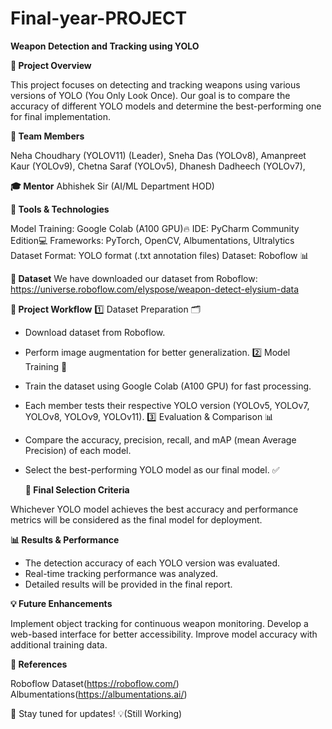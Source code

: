 # Final-year-PROJECT
**Weapon Detection and Tracking using YOLO**

**🚀 Project Overview**

This project focuses on detecting and tracking weapons using various versions of YOLO (You Only Look Once). Our goal is to compare the accuracy of different YOLO models and determine the best-performing one for final implementation.

**👥 Team Members**

Neha Choudhary (YOLOV11) (Leader),
Sneha Das (YOLOv8),
Amanpreet Kaur (YOLOv9),
Chetna Saraf (YOLOv5),
Dhanesh Dadheech (YOLOv7),

**🎓 Mentor**
Abhishek Sir (AI/ML Department HOD)

**🔧 Tools & Technologies**

Model Training: Google Colab (A100 GPU)🔥
IDE: PyCharm Community Edition💻
Frameworks: PyTorch, OpenCV, Albumentations, Ultralytics
Dataset Format: YOLO format (.txt annotation files)
Dataset: Roboflow 📊

**📂 Dataset**
We have downloaded our dataset from Roboflow: https://universe.roboflow.com/elyspose/weapon-detect-elysium-data

**📌 Project Workflow**
1️⃣ Dataset Preparation 🗂️
- Download dataset from Roboflow.
- Perform image augmentation for better generalization.
2️⃣ Model Training 🎯
- Train the dataset using Google Colab (A100 GPU) for fast processing.
- Each member tests their respective YOLO version (YOLOv5, YOLOv7, YOLOv8, YOLOv9, YOLOv11).
3️⃣ Evaluation & Comparison 📊
- Compare the accuracy, precision, recall, and mAP (mean Average Precision) of each model.
- Select the best-performing YOLO model as our final model. ✅

  **📌 Final Selection Criteria**

Whichever YOLO model achieves the best accuracy and performance metrics will be considered as the final model for deployment.

**📊 Results & Performance**

- The detection accuracy of each YOLO version was evaluated.
- Real-time tracking performance was analyzed.
- Detailed results will be provided in the final report.

**💡 Future Enhancements**

Implement object tracking for continuous weapon monitoring.
Develop a web-based interface for better accessibility.
Improve model accuracy with additional training data.

**🔗 References**

Roboflow Dataset(https://roboflow.com/)
Albumentations(https://albumentations.ai/)

📢 Stay tuned for updates! 💡(Still Working)


